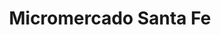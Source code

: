 ---
title: "Micromercado Santa Fe"
url: /ciudadela-ibarra/micromercado-santa-fe/
shop: Lebensmittel
---